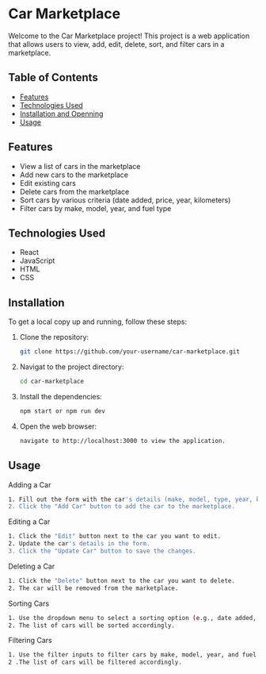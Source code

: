 # Car Marketplace

Welcome to the Car Marketplace project! This project is a web application that allows users to view, add, edit, delete, sort, and filter cars in a marketplace.

## Table of Contents

- [Features](#features)
- [Technologies Used](#technologies-used)
- [Installation and Openning](#installation)
- [Usage](#usage)

## Features

- View a list of cars in the marketplace
- Add new cars to the marketplace
- Edit existing cars
- Delete cars from the marketplace
- Sort cars by various criteria (date added, price, year, kilometers)
- Filter cars by make, model, year, and fuel type

## Technologies Used

- React
- JavaScript
- HTML
- CSS

## Installation 

To get a local copy up and running, follow these steps:

1. Clone the repository:
   ```bash
   git clone https://github.com/your-username/car-marketplace.git

2. Navigat to the project directory:
   ```bash
   cd car-marketplace
   
3. Install the dependencies:
   ```bash
   npm start or npm run dev
   
4. Open the web browser:
   ```bash
   navigate to http://localhost:3000 to view the application.


## Usage


Adding a Car
```bash
1. Fill out the form with the car's details (make, model, type, year, kilometers, fuel type, price).
2. Click the "Add Car" button to add the car to the marketplace.
```
Editing a Car
```bash
1. Click the "Edit" button next to the car you want to edit.
2. Update the car's details in the form.
3. Click the "Update Car" button to save the changes.
```
Deleting a Car
```bash
1. Click the "Delete" button next to the car you want to delete.
2. The car will be removed from the marketplace.
```
Sorting Cars
```bash
1. Use the dropdown menu to select a sorting option (e.g., date added, price, year, kilometers).
2. The list of cars will be sorted accordingly.
```
Filtering Cars
```bash
1. Use the filter inputs to filter cars by make, model, year, and fuel type.
2 .The list of cars will be filtered accordingly.
```
